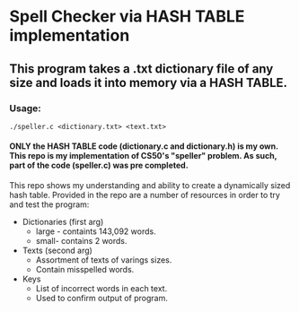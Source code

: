 # Spell Checker via HASH TABLE implementation

## This program takes a .txt dictionary file of any size and loads it into memory via a HASH TABLE. 

### Usage:

```
./speller.c <dictionary.txt> <text.txt>
```



#### ONLY the HASH TABLE code (dictionary.c and dictionary.h) is my own. This repo is my implementation of CS50's "speller" problem. As such, part of the code (speller.c) was pre completed.


This repo shows my understanding and ability to create a dynamically sized hash table. Provided in the repo are a number of resources in order to try and test the program:

* Dictionaries (first arg)
    * large - containts 143,092 words.
    * small- contains 2 words.
* Texts (second arg)
    * Assortment of texts of varings sizes.
    * Contain misspelled words.
* Keys 
    * List of incorrect words in each text.
    * Used to confirm output of program.
